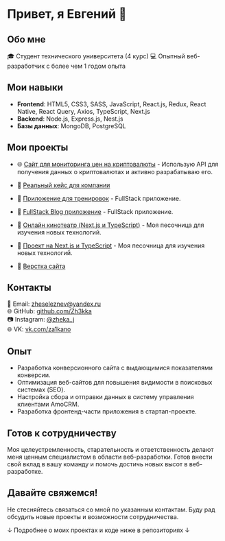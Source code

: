 # Привет, я Евгений 👋

## Обо мне
🎓 Студент технического университета (4 курс)
💻 Опытный веб-разработчик с более чем 1 годом опыта

## Мои навыки
- **Frontend**: HTML5, CSS3, SASS, JavaScript, React.js, Redux, React Native, React Query, Axios, TypeScript, Next.js
- **Backend**: Node.js, Express.js, Nest.js
- **Базы данных**: MongoDB, PostgreSQL

## Мои проекты
- 🌐 [Сайт для мониторинга цен на криптовалюты](https://github.com/Zh3kka/Crypto__) - Использую API для получения данных о криптовалютах и активно разрабатываю его.

- 🚀 [Реальный кейс для компании](https://github.com/Zh3kka/Izumstudio)
- 🚀 [Приложение для тренировок](https://github.com/Zh3kka/WorkoutApp) - FullStack приложение.
- 🚀 [FullStack Blog приложение](https://github.com/Zh3kka/Blog) - FullStack приложение.
- 🚀 [Онлайн кинотеатр (Next.js и TypeScript)](https://github.com/Zh3kka/Clone_Netflix) - Моя песочница для изучения новых технологий.
- 🚀 [Проект на Next.js и TypeScript](https://github.com/Zh3kka/TravelApp) - Моя песочница для изучения новых технологий.
- 🚀 [Верстка сайта](https://github.com/Zh3kka/Quibly)

## Контакты
📧 Email: [zheseleznev@yandex.ru](mailto:zheseleznev@yandex.ru)  
🌐 GitHub: [github.com/Zh3kka](https://github.com/Zh3kka)  
📷 Instagram: [@zheka_j](https://www.instagram.com/@zheka_j/)  
🌐 VK: [vk.com/za1kano](https://vk.com/za1kano)

## Опыт
- Разработка конверсионного сайта с выдающимися показателями конверсии.
- Оптимизация веб-сайтов для повышения видимости в поисковых системах (SEO).
- Настройка сбора и отправки данных в систему управления клиентами AmoCRM.
- Разработка фронтенд-части приложения в стартап-проекте.

## Готов к сотрудничеству
Моя целеустремленность, старательность и ответственность делают меня ценным специалистом в области веб-разработки. Готов внести свой вклад в вашу команду и помочь достичь новых высот в веб-разработке.

## Давайте свяжемся!
Не стесняйтесь связаться со мной по указанным контактам. Буду рад обсудить новые проекты и возможности сотрудничества.

↓ Подробнее о моих проектах и коде ниже в репозиториях ↓
